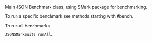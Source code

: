 Main JSON Benchmark class, using SMark package for benchmarking.

To run a specific benchmark see methods starting with #bench.


To run all benchmarks
```language=Pharo
JSONSMarkSuite runAll.
``` 
